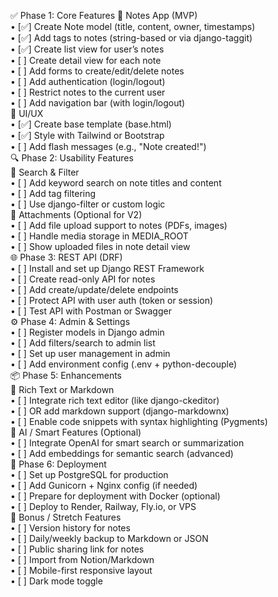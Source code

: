 ✅ Phase 1: Core Features
📂 Notes App (MVP)  
• [✅]  Create Note model (title, content, owner, timestamps)  
• [✅]    Add tags to notes (string-based or via django-taggit)  
• [✅]  Create list view for user’s notes  
• [ ]  Create detail view for each note  
• [ ]  Add forms to create/edit/delete notes  
• [ ]  Add authentication (login/logout)  
• [ ]  Restrict notes to the current user  
• [ ]  Add navigation bar (with login/logout)  
🎨 UI/UX  
• [✅]  Create base template (base.html)  
• [✅]  Style with Tailwind or Bootstrap  
• [ ]  Add flash messages (e.g., "Note created!")  
🔍 Phase 2: Usability Features  
🔎 Search & Filter  
• [ ]  Add keyword search on note titles and content  
• [ ]  Add tag filtering  
• [ ]  Use django-filter or custom logic  
📁 Attachments (Optional for V2)  
• [ ]  Add file upload support to notes (PDFs, images)  
• [ ]  Handle media storage in MEDIA_ROOT  
• [ ]  Show uploaded files in note detail view  
🌐 Phase 3: REST API (DRF)  
• [ ]  Install and set up Django REST Framework  
• [ ]  Create read-only API for notes  
• [ ]  Add create/update/delete endpoints  
• [ ]  Protect API with user auth (token or session)  
• [ ]  Test API with Postman or Swagger  
⚙️ Phase 4: Admin & Settings  
• [ ]  Register models in Django admin  
• [ ]  Add filters/search to admin list  
• [ ]  Set up user management in admin  
• [ ]  Add environment config (.env + python-decouple)  
📦 Phase 5: Enhancements  
📝 Rich Text or Markdown  
• [ ]  Integrate rich text editor (like django-ckeditor)  
• [ ]  OR add markdown support (django-markdownx)  
• [ ]  Enable code snippets with syntax highlighting (Pygments)  
🧠 AI / Smart Features (Optional)  
• [ ]  Integrate OpenAI for smart search or summarization  
• [ ]  Add embeddings for semantic search (advanced)  
🚀 Phase 6: Deployment  
• [ ]  Set up PostgreSQL for production  
• [ ]  Add Gunicorn + Nginx config (if needed)  
• [ ]  Prepare for deployment with Docker (optional)  
• [ ]  Deploy to Render, Railway, Fly.io, or VPS  
📌 Bonus / Stretch Features  
• [ ]  Version history for notes    
• [ ]  Daily/weekly backup to Markdown or JSON  
• [ ]  Public sharing link for notes  
• [ ]  Import from Notion/Markdown  
• [ ]  Mobile-first responsive layout  
• [ ]  Dark mode toggle  
